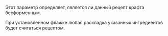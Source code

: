 Этот параметр определяет, является ли данный рецепт крафта бесформенным.

При установленном флажке любая раскладка указанных ингредиентов будет считаться рецептом.
